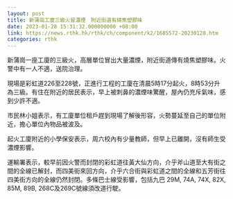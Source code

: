 ```yaml
---
layout: post
title: 新蒲崗工廈三級火冒濃煙　附近街道有燒焦塑膠味
date: 2023-01-28 15:31:32.000000000 +08:00
link: https://news.rthk.hk/rthk/ch/component/k2/1685572-20230128.htm
categories: rthk
---
```


新蒲崗一座工廈的三級火，高層單位冒出大量濃煙，附近街道傳有燒焦塑膠味。火警中有一人不適，送院治理。

現場是彩虹道226至228號，正進行工程的工廈在清晨5時17分起火，8時53分升為三級。有住在附近的居民表示，早上被刺鼻的濃煙味驚醒，屋內仍充斥氣味，感到少許不適。

市民林小姐表示，有工廈單位租戶趕到現場了解後形容，火勢蔓延至自己的單位附近，擔心單位內物品被波及。

起火工廈附近的小學保安表示，周六校內有少量教師，但早上已離開，沒有師生受濃煙影響。

運輸署表示，較早前因火警而封閉的彩虹道往黃大仙方向，介乎斧山道至大有街之間的全線已解封，而四美街來回方向，介乎六合街與彩虹道之間的全線和五芳街往四美街方向的全線仍然封閉。多條巴士線受影響，包括九巴 29M, 74A, 74X, 82X, 85M, 89B, 268C及269C號線須改道行駛。
